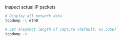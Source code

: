 Inspect actual IP packets

```sh
# Display all network data
tcpdump -i eth0   

# Set snapshot length of capture (default: 65,535B)
tcpdump -s
```
